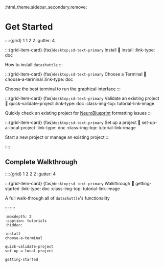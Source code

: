 :html_theme.sidebar_secondary.remove:

# Get Started

::::{grid} 1 1 2 2
:gutter: 4

:::{grid-item-card} {fas}`desktop;sd-text-primary` Install
:link: install
:link-type: doc

How to install ``datashuttle``
:::

:::{grid-item-card} {fas}`desktop;sd-text-primary` Choose a Terminal
:link: choose-a-terminal
:link-type: doc

Choose the best terminal to run the graphical interface
:::


:::{grid-item-card} {fas}`desktop;sd-text-primary` Validate an existing project
:link: quick-validate-project
:link-type: doc
:class-img-top: tutorial-link-image

Quickly check an existing project for
[NeuroBlueprint](https://neuroblueprint.neuroinformatics.dev/latest/index.html)
formatting issues
:::


:::{grid-item-card} {fas}`desktop;sd-text-primary` Set up a project
:link: set-up-a-local-project
:link-type: doc
:class-img-top: tutorial-link-image

Start a new project or manage an existing project
:::

::::


## Complete Walkthrough

::::{grid} 1 2 2 2
:gutter: 4

:::{grid-item-card} {fas}`desktop;sd-text-primary` Walkthrough
:link: getting-started
:link-type: doc
:class-img-top: tutorial-link-image

A full walk-through all of ``datashuttle``'s functionality

:::
::::

```{toctree}
:maxdepth: 2
:caption: tutorials
:hidden:

install
choose-a-terminal

quick-validate-project
set-up-a-local-project

getting-started
```
